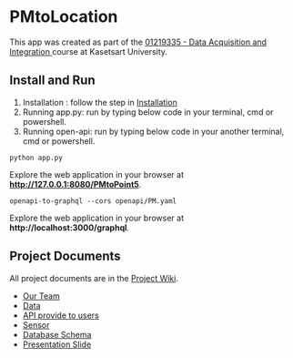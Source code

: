 # PMtoLocation


This app was created as part of the [01219335 - Data Acquisition and Integration
](https://docs.google.com/document/d/1T2N-xLUV4LU_QJG1amEYa1GhR-mo_h__bwPm-lypgk8/edit#heading=h.851uvzvky2r) course at Kasetsart University.

## Install and Run

1. Installation : follow the step in [Installation](https://github.com/TAGCH/PMtoLocation/blob/main/Installation.md) 
2. Running app.py: run by typing below code in your terminal, cmd or powershell.
3. Running open-api: run by typing below code in your another terminal, cmd or powershell.
```
python app.py
```
Explore the web application in your browser at **http://127.0.0.1:8080/PMtoPoint5**.
```
openapi-to-graphql --cors openapi/PM.yaml
```
Explore the web application in your browser at **http://localhost:3000/graphql**.

## Project Documents

All project documents are in the [Project Wiki](../../wiki/Home).

- [Our Team](https://github.com/TAGCH/PMtoLocation/wiki/Our-Team)
- [Data](https://github.com/TAGCH/PMtoLocation/wiki/Data)
- [API provide to users](https://github.com/TAGCH/PMtoLocation/wiki/API-provide-to-users)
- [Sensor](https://github.com/TAGCH/PMtoLocation/wiki/Sensor)
- [Database Schema](https://github.com/TAGCH/PMtoLocation/wiki/Database)
- [Presentation Slide](https://www.canva.com/design/DAF1dQLmS1E/p0dwFgQiAXkuH67rWw9H7Q/edit?utm_content=DAF1dQLmS1E&utm_campaign=designshare&utm_medium=link2&utm_source=sharebutton)